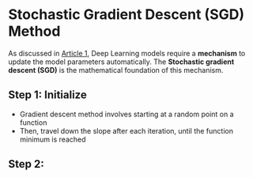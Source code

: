 # Stochastic Gradient Descent (SGD) Method

As discussed in [Article 1](article_1_DL_Explained.md), Deep Learning models require a **mechanism** to update the model parameters automatically. The **Stochastic gradient descent (SGD)** is the mathematical foundation of this mechanism. 

## Step 1: Initialize
- Gradient descent method involves starting at a random point on a function
- Then, travel down the slope after each iteration, until the function minimum is reached

## Step 2: 